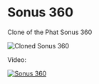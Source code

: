 # Sonus 360

Clone of the Phat Sonus 360

![Cloned Sonus 360](https://i.imgur.com/sn4KAEG.jpg)

Video:

[![Sonus 360](https://img.youtube.com/vi/JlIft9Q46-A/0.jpg)](https://www.youtube.com/watch?v=JlIft9Q46-A)
